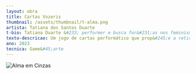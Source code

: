 ```yaml
---
layout: obra
title: Cartas Vozeris
thumbnail: /assets/thumbnail/t-alma.png
artista: Tatiana dos Santos Duarte
t-bio: Tatiana Duarte &#233; performer e busca for&#231;as nos feminismos nômades, desenterrando algo que n&#227;o foi dito&#58; de um apagamento. Uma aprendiz que redescobre caminhos e fissuras. Doutoranda em Artes Visuais pela UnB, mestra em Artes Visuais pela UFPel, licenciada em Teatro pela UFPel. Pesquisa os processos de cria&#231;&#227;o e po&#233;ticas do cotidiano e coloca o corpo como suporte em performance. Desenterra algo que n&#227;o foi falado&#58; a voz remove os silenciamentos.
texto-descricao: Um jogo de cartas performático que prop&#245;e a retirada das palavras pejorativas comumente atribu&#237;das aos g&#234;neros. Ao se deparar com as cartas, o consulente escolherá uma imagem e um poema a serem escutados. Cada carta conta com uma animalidade, como vaca, cadela e piranha. O jogo engendra um confronto contundente contra os preconceitos que adjetivam o g&#234;nero pela animalidade, que &#233; utilizada como instrumento de opress&#227;o. As cartas d&#227;o outros contornos de pot&#234;ncia po&#233;tica ao apropriar&#45;se destes temos. No decorrer do jogo, as cartas se materializam à vista do público, que, de forma aleatória, &#233; convidado a acionar a sua escolha entre as treze cartas dispon&#237;veis. Ao selecionar uma destas cartas, lan&#231;a&#45;se a leitura dos poemas, as vozes de lutas contra os machismos estruturais.<br><br>Ano&#58; 2023.<br>Poemas e imagens&#58; Tatiana Duarte<br>Ficha t&#233;cnica&#58;<br>Programador&#58;<br>Andrey Rosa Neves<br>Vozes&#58;<br>1&#45;Piranha&#45; Núbia Thalita e Carla Maria Alves Rocha<br>2&#45;Lesma&#45; Laura Nunes<br>3&#45;Barata&#45;Lumilan Noda Vieira<br>4&#45;Anta&#45; Bia Medeiros<br>5&#45; Aranha&#45; Rejanete Vieira<br>7&#45;Egua&#45; Stefane Leal<br>8&#45;Formiga&#45;Ivana Motta<br>9&#45; Galinha&#45; Juliana Cerqueira e Thiane Nascimento Ferreira<br>10&#45;Jararaca&#45;Bia Medeiros<br>11&#45;Topeira&#45; Jailton Pontes<br>12&#45; Vaca&#45; Alexandra Dias<br>13&#45;Arlequina&#45;Daniela Duarte Awarana
ano: 2023
tecnica: Game&#45;arte
---
```


<img src="/assets/obras/marta.jpeg" alt="Alma em Cinzas" class="img-fluid d-block">
